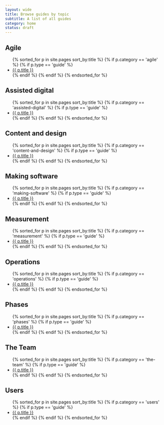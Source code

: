 ```yaml
---
layout: wide
title: Browse guides by topic
subtitle: A list of all guides
category: home
status: draft
---
```


<div class="link-list">
  <h2>Agile</h2>
  <ul>
  {% sorted_for p in site.pages sort_by:title %}
    {% if p.category == 'agile' %}
    {% if p.type == 'guide' %}
    <li> 
        <a href="{{ p.url }}" title="{{ p.subtitle }}">{{ p.title }}</a>
    </li>
    {% endif %}
    {% endif %}
  {% endsorted_for %}
  </ul>

  <h2>Assisted digital</h2>
  <ul>
  {% sorted_for p in site.pages sort_by:title %}
    {% if p.category == 'assisted-digital' %}
    {% if p.type == 'guide' %}
    <li> 
        <a href="{{ p.url }}" title="{{ p.subtitle }}">{{ p.title }}</a>
    </li>
    {% endif %}
    {% endif %}
  {% endsorted_for %}
  </ul>

  <h2>Content and design</h2>
  <ul>
  {% sorted_for p in site.pages sort_by:title %}
    {% if p.category == 'content-and-design' %}
    {% if p.type == 'guide' %}
    <li> 
        <a href="{{ p.url }}" title="{{ p.subtitle }}">{{ p.title }}</a>
    </li>
    {% endif %}
    {% endif %}
  {% endsorted_for %}
  </ul>

  <h2>Making software</h2>
  <ul>
  {% sorted_for p in site.pages sort_by:title %}
    {% if p.category == 'making-software' %}
    {% if p.type == 'guide' %}
    <li> 
        <a href="{{ p.url }}" title="{{ p.subtitle }}">{{ p.title }}</a>
    </li>
    {% endif %}
    {% endif %}
  {% endsorted_for %}
  </ul>

  <h2>Measurement</h2>
  <ul>
  {% sorted_for p in site.pages sort_by:title %}
    {% if p.category == 'measurement' %}
    {% if p.type == 'guide' %}
    <li> 
        <a href="{{ p.url }}" title="{{ p.subtitle }}">{{ p.title }}</a>
    </li>
    {% endif %}
    {% endif %}
  {% endsorted_for %}
  </ul>

  <h2>Operations</h2>
  <ul>
  {% sorted_for p in site.pages sort_by:title %}
    {% if p.category == 'operations' %}
    {% if p.type == 'guide' %}
    <li> 
        <a href="{{ p.url }}" title="{{ p.subtitle }}">{{ p.title }}</a>
    </li>
    {% endif %}
    {% endif %}
  {% endsorted_for %}
  </ul>

  <h2>Phases</h2>
  <ul>
  {% sorted_for p in site.pages sort_by:title %}
    {% if p.category == 'phases' %}
    {% if p.type == 'guide' %}
    <li> 
        <a href="{{ p.url }}" title="{{ p.subtitle }}">{{ p.title }}</a>
    </li>
    {% endif %}
    {% endif %}
  {% endsorted_for %}
  </ul>

  <h2>The Team</h2>
  <ul>
  {% sorted_for p in site.pages sort_by:title %}
    {% if p.category == 'the-team' %}
    {% if p.type == 'guide' %}
    <li> 
        <a href="{{ p.url }}" title="{{ p.subtitle }}">{{ p.title }}</a>
    </li>
    {% endif %}
    {% endif %}
  {% endsorted_for %}
  </ul>

  <h2>Users</h2>
  <ul>
  {% sorted_for p in site.pages sort_by:title %}
    {% if p.category == 'users' %}
    {% if p.type == 'guide' %}
    <li> 
        <a href="{{ p.url }}" title="{{ p.subtitle }}">{{ p.title }}</a>
    </li>
    {% endif %}
    {% endif %}
  {% endsorted_for %}
  </ul>

</div>